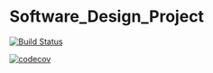 # Software_Design_Project

[![Build Status](https://travis-ci.org/aalphanomad/Software_Design_Project.svg?branch=testBranch)](https://travis-ci.org/aalphanomad/Software_Design_Project)

[![codecov](https://codecov.io/gh/aalphanomad/Software_Design_Project/branch/VBranch/graph/badge.svg)](https://codecov.io/gh/aalphanomad/Software_Design_Project)
